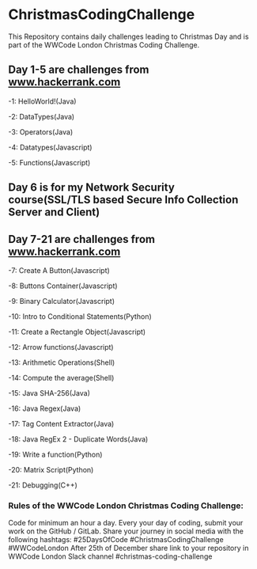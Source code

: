 # ChristmasCodingChallenge
This Repository contains daily challenges leading to Christmas Day and is part of the  WWCode London Christmas Coding Challenge.


## Day 1-5 are challenges from www.hackerrank.com

-1: HelloWorld!(Java)

-2: DataTypes(Java)

-3: Operators(Java)

-4: Datatypes(Javascript)

-5: Functions(Javascript)

## Day 6 is for my Network Security course(SSL/TLS based Secure Info Collection Server and Client)

## Day 7-21 are challenges from www.hackerrank.com

-7: Create A Button(Javascript)

-8: Buttons Container(Javascript)

-9: Binary Calculator(Javascript)

-10: Intro to Conditional Statements(Python)

-11: Create a Rectangle Object(Javascript)

-12: Arrow functions(Javascript)

-13: Arithmetic Operations(Shell)

-14: Compute the average(Shell)

-15: Java SHA-256(Java)

-16: Java Regex(Java)

-17: Tag Content Extractor(Java)

-18: Java RegEx 2 - Duplicate Words(Java)

-19: Write a function(Python)

-20: Matrix Script(Python)

-21: Debugging(C++)



### Rules of the WWCode London Christmas Coding Challenge:

Code for minimum an hour a day.
Every your day of coding, submit your work on the GitHub / GitLab. 
Share your journey in social media with the following hashtags: #25DaysOfCode #ChristmasCodingChallenge #WWCodeLondon
After 25th of December share link to your repository in WWCode London Slack channel #christmas-coding-challenge
